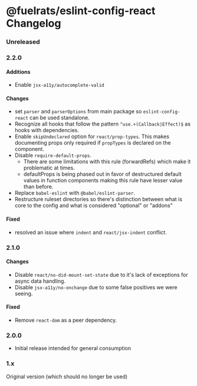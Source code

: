 # @fuelrats/eslint-config-react Changelog


### Unreleased





### 2.2.0

#### Additions
* Enable `jsx-a11y/autocomplete-valid`


#### Changes
* set `parser` and `parserOptions` from main package so `eslint-config-react` can be used standalone.
* Recognize all hooks that follow the pattern `^use.+(Callback|Effect)$` as hooks with dependencies.
* Enable `skipUndeclared` option for `react/prop-types`. This makes documenting props only required if `propTypes` is declared on the component.
* Disable `require-default-props`.
  * There are some limitations with this rule (forwardRefs) which make it problematic at times.
  * defaultProps is being phased out in favor of destructured default values in function components making this rule have lesser value than before.
* Replace `babel-eslint` with `@babel/eslint-parser`.
* Restructure ruleset directories so there's distinction between what is core to the config and what is considered "optional" or "addons"


#### Fixed
* resolved an issue where `indent` and `react/jsx-indent` conflict.





### 2.1.0

#### Changes
* Disable `react/no-did-mount-set-state` due to it's lack of exceptions for async data handling.
* Disable `jsx-a11y/no-onchange` due to some false positives we were seeing.

#### Fixed
* Remove `react-dom` as a peer dependency.





### 2.0.0

* Initial release intended for general consumption





### 1.x

Original version (which should no longer be used)
